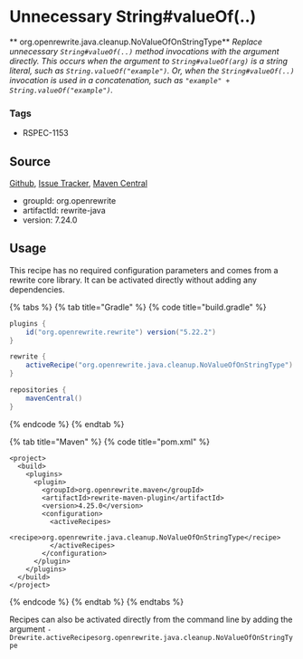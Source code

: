 # Unnecessary String#valueOf(..)

** org.openrewrite.java.cleanup.NoValueOfOnStringType**
_Replace unnecessary `String#valueOf(..)` method invocations with the argument directly. This occurs when the argument to `String#valueOf(arg)` is a string literal, such as `String.valueOf("example")`. Or, when the `String#valueOf(..)` invocation is used in a concatenation, such as `"example" + String.valueOf("example")`._

### Tags

* RSPEC-1153

## Source

[Github](https://github.com/openrewrite/rewrite), [Issue Tracker](https://github.com/openrewrite/rewrite/issues), [Maven Central](https://search.maven.org/artifact/org.openrewrite/rewrite-java/7.24.0/jar)

* groupId: org.openrewrite
* artifactId: rewrite-java
* version: 7.24.0


## Usage

This recipe has no required configuration parameters and comes from a rewrite core library. It can be activated directly without adding any dependencies.

{% tabs %}
{% tab title="Gradle" %}
{% code title="build.gradle" %}
```groovy
plugins {
    id("org.openrewrite.rewrite") version("5.22.2")
}

rewrite {
    activeRecipe("org.openrewrite.java.cleanup.NoValueOfOnStringType")
}

repositories {
    mavenCentral()
}

```
{% endcode %}
{% endtab %}

{% tab title="Maven" %}
{% code title="pom.xml" %}
```markup
<project>
  <build>
    <plugins>
      <plugin>
        <groupId>org.openrewrite.maven</groupId>
        <artifactId>rewrite-maven-plugin</artifactId>
        <version>4.25.0</version>
        <configuration>
          <activeRecipes>
            <recipe>org.openrewrite.java.cleanup.NoValueOfOnStringType</recipe>
          </activeRecipes>
        </configuration>
      </plugin>
    </plugins>
  </build>
</project>
```
{% endcode %}
{% endtab %}
{% endtabs %}

Recipes can also be activated directly from the command line by adding the argument `-Drewrite.activeRecipesorg.openrewrite.java.cleanup.NoValueOfOnStringType`
